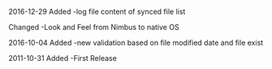 
2016-12-29
Added
-log file content of synced file list

Changed
-Look and Feel from Nimbus to native OS

2016-10-04
Added
-new validation based on file modified date and file exist

2011-10-31
Added
-First Release
